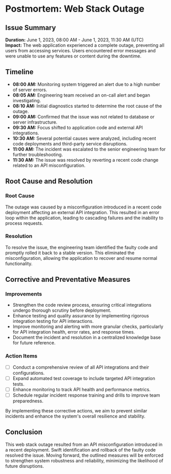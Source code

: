 # Postmortem: Web Stack Outage

## Issue Summary
**Duration:** June 1, 2023, 08:00 AM - June 1, 2023, 11:30 AM (UTC)  
**Impact:** The web application experienced a complete outage, preventing all users from accessing services. Users encountered error messages and were unable to use any features or content during the downtime.

## Timeline
- **08:00 AM:** Monitoring system triggered an alert due to a high number of server errors.
- **08:05 AM:** Engineering team received an on-call alert and began investigating.
- **08:10 AM:** Initial diagnostics started to determine the root cause of the outage.
- **09:00 AM:** Confirmed that the issue was not related to database or server infrastructure.
- **09:30 AM:** Focus shifted to application code and external API integrations.
- **10:30 AM:** Several potential causes were analyzed, including recent code deployments and third-party service disruptions.
- **11:00 AM:** The incident was escalated to the senior engineering team for further troubleshooting.
- **11:30 AM:** The issue was resolved by reverting a recent code change related to an API misconfiguration.

## Root Cause and Resolution
### Root Cause
The outage was caused by a misconfiguration introduced in a recent code deployment affecting an external API integration. This resulted in an error loop within the application, leading to cascading failures and the inability to process requests.

### Resolution
To resolve the issue, the engineering team identified the faulty code and promptly rolled it back to a stable version. This eliminated the misconfiguration, allowing the application to recover and resume normal functionality.

## Corrective and Preventative Measures
### Improvements
- Strengthen the code review process, ensuring critical integrations undergo thorough scrutiny before deployment.
- Enhance testing and quality assurance by implementing rigorous integration testing for API interactions.
- Improve monitoring and alerting with more granular checks, particularly for API integration health, error rates, and response times.
- Document the incident and resolution in a centralized knowledge base for future reference.

### Action Items
- [ ] Conduct a comprehensive review of all API integrations and their configurations.
- [ ] Expand automated test coverage to include targeted API integration tests.
- [ ] Enhance monitoring to track API health and performance metrics.
- [ ] Schedule regular incident response training and drills to improve team preparedness.

By implementing these corrective actions, we aim to prevent similar incidents and enhance the system's overall resilience and stability.

## Conclusion
This web stack outage resulted from an API misconfiguration introduced in a recent deployment. Swift identification and rollback of the faulty code resolved the issue. Moving forward, the outlined measures will be enforced to strengthen system robustness and reliability, minimizing the likelihood of future disruptions.


